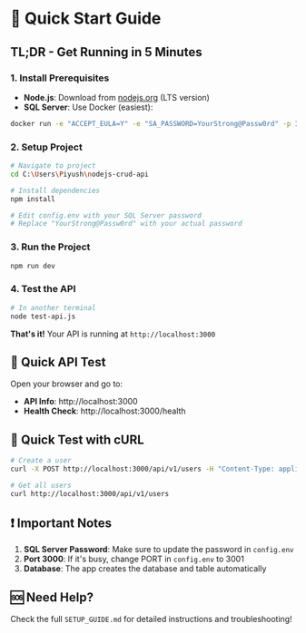 # 🚀 Quick Start Guide

## TL;DR - Get Running in 5 Minutes

### 1. Install Prerequisites
- **Node.js**: Download from [nodejs.org](https://nodejs.org/) (LTS version)
- **SQL Server**: Use Docker (easiest):
```bash
docker run -e "ACCEPT_EULA=Y" -e "SA_PASSWORD=YourStrong@Passw0rd" -p 1433:1433 --name sqlserver -d mcr.microsoft.com/mssql/server:2022-latest
```

### 2. Setup Project
```bash
# Navigate to project
cd C:\Users\Piyush\nodejs-crud-api

# Install dependencies
npm install

# Edit config.env with your SQL Server password
# Replace "YourStrong@Passw0rd" with your actual password
```

### 3. Run the Project
```bash
npm run dev
```

### 4. Test the API
```bash
# In another terminal
node test-api.js
```

**That's it!** Your API is running at `http://localhost:3000`

## 🔗 Quick API Test

Open your browser and go to:
- **API Info**: http://localhost:3000
- **Health Check**: http://localhost:3000/health

## 📝 Quick Test with cURL

```bash
# Create a user
curl -X POST http://localhost:3000/api/v1/users -H "Content-Type: application/json" -d '{"name": "John Doe", "email": "john@example.com"}'

# Get all users
curl http://localhost:3000/api/v1/users
```

## ❗ Important Notes

1. **SQL Server Password**: Make sure to update the password in `config.env`
2. **Port 3000**: If it's busy, change PORT in `config.env` to 3001
3. **Database**: The app creates the database and table automatically

## 🆘 Need Help?

Check the full `SETUP_GUIDE.md` for detailed instructions and troubleshooting!

